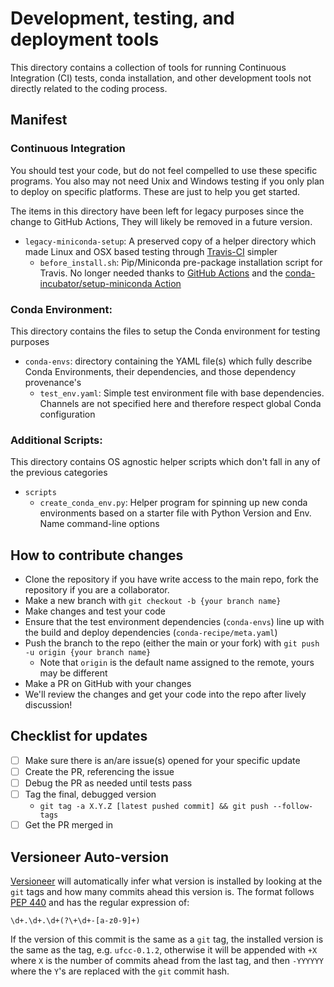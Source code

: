 # Development, testing, and deployment tools

This directory contains a collection of tools for running Continuous Integration (CI) tests,
conda installation, and other development tools not directly related to the coding process.

## Manifest

### Continuous Integration

You should test your code, but do not feel compelled to use these specific programs. You also may not need Unix and
Windows testing if you only plan to deploy on specific platforms. These are just to help you get started.

The items in this directory have been left for legacy purposes since the change to GitHub Actions,
They will likely be removed in a future version.

- `legacy-miniconda-setup`: A preserved copy of a helper directory which made Linux and OSX based testing through [Travis-CI](https://about.travis-ci.com/) simpler
  - `before_install.sh`: Pip/Miniconda pre-package installation script for Travis. No longer needed thanks to
    [GitHub Actions](https://docs.github.com/en/free-pro-team@latest/actions) and the [conda-incubator/setup-miniconda Action](https://github.com/conda-incubator/setup-miniconda)

### Conda Environment:

This directory contains the files to setup the Conda environment for testing purposes

- `conda-envs`: directory containing the YAML file(s) which fully describe Conda Environments, their dependencies, and those dependency provenance's
  - `test_env.yaml`: Simple test environment file with base dependencies. Channels are not specified here and therefore respect global Conda configuration

### Additional Scripts:

This directory contains OS agnostic helper scripts which don't fall in any of the previous categories

- `scripts`
  - `create_conda_env.py`: Helper program for spinning up new conda environments based on a starter file with Python Version and Env. Name command-line options

## How to contribute changes

- Clone the repository if you have write access to the main repo, fork the repository if you are a collaborator.
- Make a new branch with `git checkout -b {your branch name}`
- Make changes and test your code
- Ensure that the test environment dependencies (`conda-envs`) line up with the build and deploy dependencies (`conda-recipe/meta.yaml`)
- Push the branch to the repo (either the main or your fork) with `git push -u origin {your branch name}`
  - Note that `origin` is the default name assigned to the remote, yours may be different
- Make a PR on GitHub with your changes
- We'll review the changes and get your code into the repo after lively discussion!

## Checklist for updates

- [ ] Make sure there is an/are issue(s) opened for your specific update
- [ ] Create the PR, referencing the issue
- [ ] Debug the PR as needed until tests pass
- [ ] Tag the final, debugged version
  - `git tag -a X.Y.Z [latest pushed commit] && git push --follow-tags`
- [ ] Get the PR merged in

## Versioneer Auto-version

[Versioneer](https://github.com/warner/python-versioneer) will automatically infer what version
is installed by looking at the `git` tags and how many commits ahead this version is. The format follows
[PEP 440](https://www.python.org/dev/peps/pep-0440/) and has the regular expression of:

```regexp
\d+.\d+.\d+(?\+\d+-[a-z0-9]+)
```

If the version of this commit is the same as a `git` tag, the installed version is the same as the tag,
e.g. `ufcc-0.1.2`, otherwise it will be appended with `+X` where `X` is the number of commits
ahead from the last tag, and then `-YYYYYY` where the `Y`'s are replaced with the `git` commit hash.
